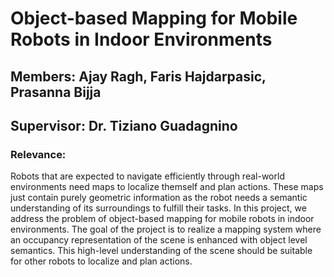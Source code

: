 # Object-based Mapping for Mobile Robots in Indoor Environments

## Members: Ajay Ragh, Faris Hajdarpasic, Prasanna Bijja

## Supervisor: Dr. Tiziano Guadagnino

### Relevance:

Robots that are expected to navigate efficiently through real-world environments need maps to localize themself and plan actions. These maps just contain purely geometric information as the robot needs a semantic understanding of its surroundings to fulfill their tasks. In this project, we address the problem of
object-based mapping for mobile robots in indoor environments. The goal of the project is to realize a mapping system where an occupancy representation of the scene is enhanced with object level semantics. This high-level understanding of the scene should be suitable for other robots to localize and plan actions.


